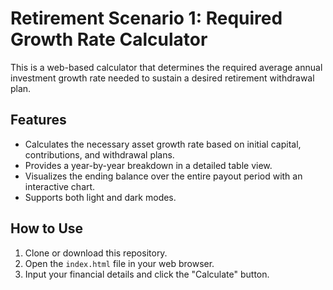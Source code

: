 # Retirement Scenario 1: Required Growth Rate Calculator

This is a web-based calculator that determines the required average annual investment growth rate needed to sustain a desired retirement withdrawal plan.

## Features

- Calculates the necessary asset growth rate based on initial capital, contributions, and withdrawal plans.
- Provides a year-by-year breakdown in a detailed table view.
- Visualizes the ending balance over the entire payout period with an interactive chart.
- Supports both light and dark modes.

## How to Use

1. Clone or download this repository.
2. Open the `index.html` file in your web browser.
3. Input your financial details and click the "Calculate" button.
